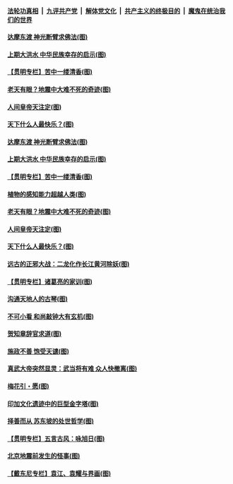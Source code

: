 

####  [法轮功真相](../../../../basic/blob/master/README.md?t=07250331) &nbsp;|&nbsp; [九评共产党](../../../../9ping.md/blob/master/README.md?t=07250331) &nbsp;|&nbsp; [解体党文化](../../../../jtdwh.md/blob/master/README.md?t=07250331)  &nbsp;|&nbsp; [共产主义的终极目的](../../../../gczydzjmd.md/blob/master/README.md?t=07250331) &nbsp;|&nbsp; [魔鬼在统治我们的世界](../../../../mgztzwmdsj.md/blob/master/README.md?t=07250331) 

#### [达摩东渡 神光断臂求佛法(图)](../pages/p7/940544.md?t=07250331) 

#### [上期大洪水 中华民族幸存的启示(图)](../pages/p7/940586.md?t=07250331) 

#### [【贯明专栏】苦中一缕清香(图)](../pages/p7/940327.md?t=07250331) 

#### [老天有眼？地震中大难不死的奇迹(图)](../pages/p7/940534.md?t=07250331) 

#### [人间皇帝天注定(图)](../pages/p7/940530.md?t=07250331) 

#### [天下什么人最快乐？(图)](../pages/p7/940329.md?t=07250331) 

#### [达摩东渡 神光断臂求佛法(图)](../pages/p7/940544.md?t=07250331) 

#### [上期大洪水 中华民族幸存的启示(图)](../pages/p7/940586.md?t=07250331) 

#### [【贯明专栏】苦中一缕清香(图)](../pages/p7/940327.md?t=07250331) 

#### [植物的感知能力超越人类(图)](../pages/p7/940531.md?t=07250331) 

#### [老天有眼？地震中大难不死的奇迹(图)](../pages/p7/940534.md?t=07250331) 

#### [人间皇帝天注定(图)](../pages/p7/940530.md?t=07250331) 

#### [天下什么人最快乐？(图)](../pages/p7/940329.md?t=07250331) 

#### [远古的正邪大战：二龙化作长江黄河除妖(图)](../pages/p7/940414.md?t=07250331) 

#### [【贯明专栏】诸葛亮的家训(图)](../pages/p7/940123.md?t=07250331) 

#### [沟通天地人的古琴(图)](../pages/p7/940313.md?t=07250331) 

#### [不可小看 和尚敲钟大有玄机(图)](../pages/p7/940306.md?t=07250331) 

#### [贺知章辞官求道(图)](../pages/p7/940113.md?t=07250331) 

#### [施政不善 饱受天谴(图)](../pages/p7/940112.md?t=07250331) 

#### [真武大帝突然显灵：武当将有难 众人快撤离(图)](../pages/p7/940145.md?t=07250331) 

#### [梅花引・愿(图)](../pages/p7/940216.md?t=07250331) 

#### [印加文化遗迹中的巨型金字塔(图)](../pages/p7/940019.md?t=07250331) 

#### [择善而从 苏东坡的处世哲学(图)](../pages/p7/939825.md?t=07250331) 

#### [【贯明专栏】五言古风：咏旭日(图)](../pages/p7/939500.md?t=07250331) 

#### [北京地震前发生的怪事(图)](../pages/p7/940022.md?t=07250331) 

#### [【戴东尼专栏】袁江、袁耀与界画(图)](../pages/p7/937878.md?t=07250331) 

